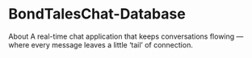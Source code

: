 # BondTalesChat-Database
About A real-time chat application that keeps conversations flowing — where every message leaves a little ‘tail’ of connection.
